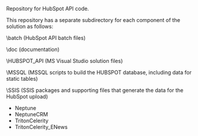Repository for HubSpot API code.

This repository has a separate subdirectory for each component of the solution as follows:

\batch (HubSpot API batch files)

\doc (documentation)

\HUBSPOT_API (MS Visual Studio solution files)
  
\MSSQL (MSSQL scripts to build the HUBSPOT database, including data for static tables)
  
\SSIS (SSIS packages and supporting files that generate the data for the HubSpot upload)
  - Neptune
  - NeptuneCRM
  - TritonCelerity
  - TritonCelerity_ENews


